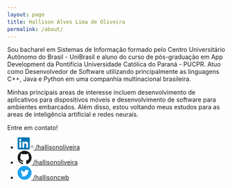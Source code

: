 ```yaml
---
layout: page
title: Hallison Alves Lima de Oliveira
permalink: /about/
---
```


Sou bacharel em Sistemas de Informação formado pelo Centro Universitário Autônomo do Brasil - UniBrasil e aluno do curso de pós-graduação em App Development da Pontifícia Universidade Católica do Paraná - PUCPR. Atuo como Desenvolvedor de Software utilizando principalmente as linguagens C++, Java e Python em uma companhia multinacional brasileira.

Minhas principais areas de interesse incluem desenvolvimento de aplicativos para dispositivos móveis e desenvolvimento de software para ambientes embarcados. Além disso, estou voltando meus estudos para as areas de inteligência artificial e redes neurais.

Entre em contato!

<ul>
    <li class="social-media">
        <a href="https://www.linkedin.com/in/hallisonoliveira">
            <img src="/src/images/linkedin-color.png" />
             /hallisonoliveira
        </a>
    </li>
    <li class="social-media">
        <a href="https://github.com/hallisonoliveira">
            <img src="/src/images/github-black.png" />
            /hallisonoliveira
        </a>
    </li>
    <li class="social-media">
        <a href="https://twitter.com/hallisoncwb">
            <img src="/src/images/twitter-color.png" />
            /hallisoncwb
        </a>
    </li>
</ul>
